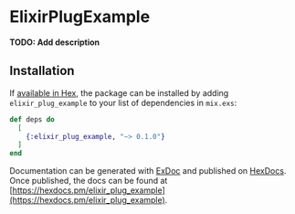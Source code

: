 # ElixirPlugExample

**TODO: Add description**

## Installation

If [available in Hex](https://hex.pm/docs/publish), the package can be installed
by adding `elixir_plug_example` to your list of dependencies in `mix.exs`:

```elixir
def deps do
  [
    {:elixir_plug_example, "~> 0.1.0"}
  ]
end
```

Documentation can be generated with [ExDoc](https://github.com/elixir-lang/ex_doc)
and published on [HexDocs](https://hexdocs.pm). Once published, the docs can
be found at [https://hexdocs.pm/elixir_plug_example](https://hexdocs.pm/elixir_plug_example).

